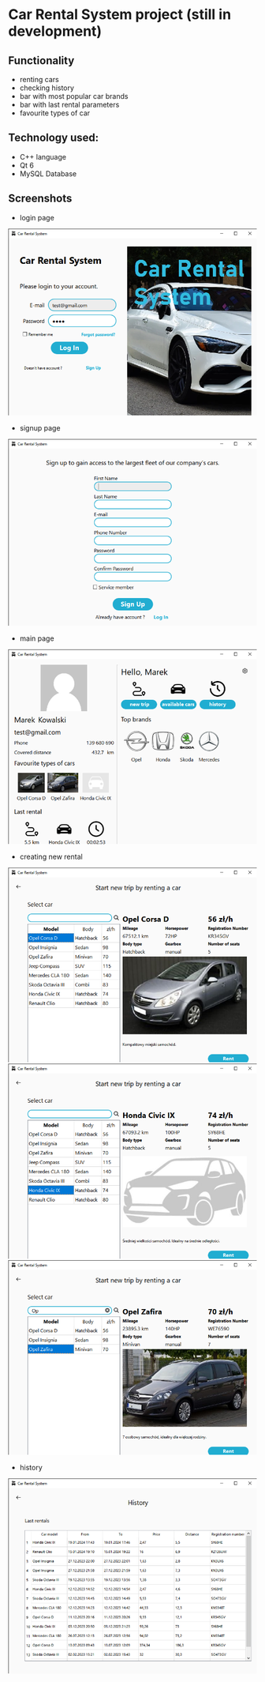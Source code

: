 # Car Rental System project (still in development)
## Functionality
- renting cars
- checking history
- bar with most popular car brands
- bar with last rental parameters
- favourite types of car

## Technology used:
- C++ language
- Qt 6
- MySQL Database

## Screenshots
- login page

![alt text](https://github.com/tymson20/CarRentalSystem/blob/main/screenShots/login.png?raw=true)
- signup page

![alt text](https://github.com/tymson20/CarRentalSystem/blob/main/screenShots/signup.png?raw=true)
- main page

![alt text](https://github.com/tymson20/CarRentalSystem/blob/main/screenShots/mainScreen.png?raw=true)
- creating new rental

![alt text](https://github.com/tymson20/CarRentalSystem/blob/main/screenShots/newTrip.png?raw=true)
![alt text](https://github.com/tymson20/CarRentalSystem/blob/main/screenShots/newTrip2.png?raw=true)
![alt text](https://github.com/tymson20/CarRentalSystem/blob/main/screenShots/newTrip3.png?raw=true)
- history

![alt text](https://github.com/tymson20/CarRentalSystem/blob/main/screenShots/history.png?raw=true)
